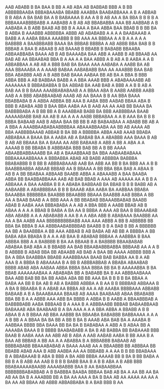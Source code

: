 AAB ABABB B BA BAA B BB A AB ABA AB  BABBAB BBB  A B  BB ABBBBBAABA BBBABAAABA BBABB AAABBA BAABABBAAA A B   A   ABBAB B  B ABA  A   BA BAB BA      A B BABAAAA B AA A B B  AB AA A BA   BBA B  B B B A BBBAAAABBBBABB  A AABABB A   B AB AB BBABABBA AAA  BB AABBAB   A B AABABA  A B ABB   BAAB AB  BB B  A AAA A BAA  ABBA  BAA BBAB  B  B BB   BA  B   ABBA B AAABBB   ABBBBBA ABBB  AB  ABABABB  A    A  A A BAABAAAB A  BABB A A AABA BBAA   AAABBB  B BB AAA AA BBBAA A A B A A A A A BABBBB A BAABBBABB BAAA    BA BBBAB BBBBA  A  AB   ABBB BBA   BAB B B  BBBAB  A BAA  B  ABAAB  B AB BAAAB   B  BBABB B BABABB BBAABA ABBAABBABA BAAA AB    B AB  BAAAABA  BAA ABB A  AABB B AB BBAAB AA BAB AB AA BBAABAB BBA B  A AA A A BAA ABBB A  B AB   A B  AABA A  A B  ABBABBAA A   AB AB A BBB BAB BA BAAA AAA   AABABA A  AABB  BA  AB AAA  BBAAABA A A AAAB  BABAA AABABABB BAA AA  AAABBB BAA  BAB    BBA ABABBB AAB       A B ABB BAB BAAA AABAA  BB AB BA A  BBA B  BBB ABBA BBB A AB BABBAA   BABB   A A BBA AAAB     BBB A ABABAAAABB   AB AAAAAAA B   BBBABABBA B BA ABBAB  BA AAB BAB A  BBB  A A B B AB A BAB  AA B B BAAA  AAABBABABAAB A A   BBAA ABA B   AABB AABBB AABB AAB A A BBB  ABABBAABAB AAAB AB AA BAAA B B AA BBA BAAA BBABBABA B A     ABBA ABBBA BB AAA  B AABA BBB  AABAB  BBAA ABA  B       BBB B ABABA ABB B  BAA BBA      AABA AA B    AAB  AA   AA AAB BB  BAAA  BA BABBBBABA A  B BB BB  A B AAABBAB BABB BA BBB AABBBBAA BAAB AAAAABABB BAB AA  AB B      AA A  A  A AABB  BBBABAA A A  B  AAA BA B B B  BBBA  BABAAB AAB B  ABAA BAA BB  BB B AB BABAABAA A ABABB BB  AB A A BBA A AAABBAABABAABBBBAA  ABAAABBAABA  AA   BB  AB AAAA  AB BBA AABBBBAAAB ABBAB B  BA BB A  BBBBBA  ABBA AAB  AAAB   BBABA ABBABAA A BAAA BA A    AABA  AB A BABAB BA A ABABBB AAA BAAA B AB B AB  AB BBAAA  BA A  BAAA    AA  ABB   BABAAB  A   ABB  A  BB A  ABA A   A AAAAB B BB BBABA B  ABBBABA BBB BAB BB A B  BB AAAA  ABAABBABBAAABB BA AB  A BAAABBAAB BA  BBA  AABAABABAAA BBBAAAAABBAAA A BBBABBA  ABAB  AB  BABB    ABBBBA BABBBA  BBABABBB B B BB  B ABBBABAAAB AAB BA ABB AA  BB B  BA  BBB AA A B B BAABBBABBA ABAAB  BBBAB AA   B BBAAA A BB BBA BBA BAB  A  ABAA  B AB B  A   BB  BBABAA ABBAAB   BAABB   ABBA       A ABAAABB  A  BAA BAABA ABBA BB BAABBABBAAA  AAB AB   BAB BBAB A     AAA    AB AAAAA AA A B B A  ABBAAA  A BAA AABBA B   B A ABABA BABBAAB BA BBAB B B B BABB AB A AABAABB A ABABBBBAA    B B B BAAAB ABA  AABA BA AABBAA BBABA  BAAABBA    BBBBBBA  BAABBB   BBAABBB  BBAAA BAABBB AAB BBBA   A BB AA A BAAB  BAAB A   A BBB   AAA A  BB BBABAB BBAAABBABAB  BAABB ABAB B AABA AAA  BBBABABA A      A AB A BBA BBB A  AABB  BBAB  AB   B  ABAA A A A A BBAB   B BABA A BA AA   B BBBA  A AAA AB BAA B  BBAAABAB ABA   ABABB A A  A  ABABABB A AA  B A A ABA ABB B ABABAAA  BAABBB AA AA A BA AABB  AAA BBBBBBBBBABB AAA   AAA ABBB A BB  B ABBBBB BB BBA  BA  BBBA B AA ABBBAABABBBBAB BAABB B  B A BAB  B BB A  BBBBBB  AA  BB A   BAABBBA  A BB  AAA  ABBAB B AB BABA  AB  AB  BB A    BBBBA A BB  BABA      ABA BBABA   B A A A  AB BAA B ABABAB  BBBAA A    AABBBA B BAA ABBBA BBB A A  BABBBB B   BA   AA BBAAB    B A BABBBB   BBAABABAB   ABABAA BAB ABA A B BBABB AA BAB BBAABABBBABBA  BBBAAB AA   A A  B  B   ABBBB B  ABAB BBA BB ABAABB AB BAB A   BAA   BB AAAA  ABBBB BBB  A BA   A BBA BAABBBA BBABB AAABBBAAA BAAB BAB BABBA AA   B A  AB AAA    B A BBBA  B    ABAAAAA B A BB   B  ABBBABBAB  A BBABA ABAABAB       BBBB ABAB ABA  AABAA  ABBA BBBA  BAA  BBBA BB BA B AAAAABBA B BA BBAB AAAAAAABAA A ABABABA BB   A BABABB  BA B AA ABBBAABAAA  BAA ABB   BAB BB  BA BB AABA ABA  BB  BB AAA BA  B B B B  BA  BBAA A  BABA AA   BB   B BA   AB     B AB  A BABBB  ABBBA  A B AA B B BBBBAB ABBAAA B A BA B BBAABA B A    ABAB AA  BBBA AB AA  A AB AAABA  BBBBAAA   ABBABB  BABAAB  A B  A    BAAABAAAA BBAAB AB AAAA  BAABAAB ABAA BBABABB BBA BB B  A A ABBB AAA  ABB  BA BBBB A   ABBA  B  B AABB A BBAABBBAB  A BABBBBABB AABA BBBAAB B A  AAA  B A ABBBAABB  BBBAB  BABAABBAAB BABAAAB ABA  BAABAAB B A   BA  AAA A A A BBA ABBA A BBABB A B  B   ABAA  B A  B  BBAA  AB BBA AABBB  BA  BBAABA  BABABBB BABBAAAA A A  A A B  BB   A A BBAA  BA BA BB A BB B BA B AAAB ABA BAB BA A AAABA B AABBAA  BBBB        BBA BAAA BB BA  BA B BABABAA A ABB A B ABAA   BB A AAAABA BAAA     B    B BBBB  BAABABABB A BA   B  AB BABBA BB BABAAAB  BBB  BAAB B   AABA  AAA AA ABB AB  B ABA A  AAB AABAB AABA B BB  AAA B A BAA  AB BBBAB A BB AA A A ABABBA B A  BBBABBB      BABAAB AB BBBBABABB BBAAABABAB A  BAAA AAAB AA  A  BBAABBB  BB ABBBAA BB BBABB  ABAB   AAA B   ABB AABBA AA  AA BBBABB  A A AA  B B  BB BBABAAA B  A  BBABAAAB B ABA B BBB A  BA ABB    BBBA AAAAB  BB B BA  B  BB BABA A  BB B A B ABB AA AAB B B B B   BABB  BAA B A B   B ABA   A B  ABB BBB BBABAAAAABAABB AAAABABBB BAA  B AA BABAABBAA    BBBBBBBABABBAB A B  BABBBA        BAABA BBBAA BAB AB BA A AA  BB   AA  BA  AB AA  BA B A AAABBB  BB A  BA AA AAA A BA B  BAA AB AA AAAA AA AA A  BA  AA AB  BBAA  AB  ABBB ABBABBABA B A BAB BBB B AA 